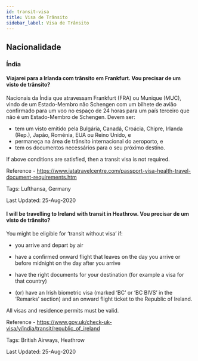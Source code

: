 ```yaml
---
id: transit-visa
title: Visa de Trânsito
sidebar_label: Visa de Trânsito
---
```


## Nacionalidade

### Índia

#### **Viajarei para a Irlanda com trânsito em Frankfurt. Vou precisar de um visto de trânsito?**

Nacionais da Índia que atravessam Frankfurt (FRA) ou Munique (MUC), vindo de um Estado-Membro não Schengen com um bilhete de avião confirmado para um voo no espaço de 24 horas para um país terceiro que não é um Estado-Membro de Schengen. Devem ser:
- tem um visto emitido pela Bulgária, Canadá, Croácia, Chipre, Irlanda (Rep.), Japão, Roménia, EUA ou Reino Unido, e
- permaneça na área de trânsito internacional do aeroporto, e
- tem os documentos necessários para o seu próximo destino.

If above conditions are satisfied, then a transit visa is not required.

Reference - https://www.iatatravelcentre.com/passport-visa-health-travel-document-requirements.htm

Tags: Lufthansa, Germany

Last Updated: 25-Aug-2020

#### **I will be travelling to Ireland with transit in Heathrow. Vou precisar de um visto de trânsito?**

You might be eligible for ‘transit without visa’ if:

* you arrive and depart by air

* have a confirmed onward flight that leaves on the day you arrive or before midnight on the day after you arrive

* have the right documents for your destination (for example a visa for that country)

* (or) have an Irish biometric visa (marked ‘BC’ or ‘BC BIVS’ in the ‘Remarks’ section) and an onward flight ticket to the Republic of Ireland.

All visas and residence permits must be valid.

Reference - https://www.gov.uk/check-uk-visa/y/india/transit/republic_of_ireland

Tags: British Airways, Heathrow

Last Updated: 25-Aug-2020